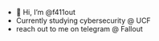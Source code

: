 - 👋 Hi, I’m @f411out
- Currently studying cybersecurity @ UCF
- reach out to me on telegram @ Fallout


<!---
f411out/f411out is a

